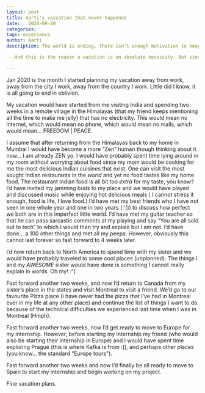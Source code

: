 ```yaml
---
layout: post
title: Aarti's vaccation that never happened
date:   2020-09-20
categories:
tags: experience
author: Aarti
description: The world is ending, there isn’t enough motivation to keep things going.

 --And this is the reason a vacation is an absolute necessity. But since I couldn’t have one I decided to write about it for closure.

---
```





<!--more-->


Jan 2020 is the month I started planning my vacation away from work, away from the city I work, away from the country I work. Little did I know, it is all going to end in oblivion.

My vacation would have started from me visiting India and spending two weeks in a remote village in the Himalayas (that my friend keeps mentioning all the time to make me jelly) that has no electricity.
This would mean no internet, which would mean no phone, which would mean no mails, which would mean… FREEDOM | PEACE.

I assume that after returning from the Himalayas back to my home in Mumbai I would have become a more “Zen” human though thinking about it now… I am already ZEN yo.
I would have probably spent time lying around in my room without worrying about food since my mom would be cooking for me the most delicious Indian cuisines that exist. One can visit the most sought Indian restaurants in the *world* and yet no food tastes like my home food. The restaurant Indian food is all bit too *extra* for my taste, you know?
I’d have invited my jamming buds to my place and we would have played and discussed music while enjoying hot delicious meals ( I cannot stress it enough, food is life, I love food.)
I’d have met my best friends who I have not seen in one whole year and one in two years   (:’()) to discuss how perfect we both are in this imperfect little world.
I’d have met my guitar teacher so that he can pass sarcastic comments at my playing and say “You are all sold out to tech” to which I would then try and explain but I am not.
I’d have done… a 100 other things and met all my peeps.
However, obviously this cannot last forever so fast forward to 4 weeks later.

I’d now return back to North America to spend time with my sister and we would have probably traveled to some cool places (unplanned). The things I and my *AWESOME* sister would have done is something I cannot really explain in words. Oh my! :”(

Fast forward another two weeks, and now I’d return to Canada from my sister’s place in the states and visit Montreal to visit a friend. We’d go to our favourite Pizza place (I have never had the pizza that I’ve had in Montreal ever in my life at any other place) and continue the list of things I want to do because of the technical difficulties we experienced last time when I was in Montreal (Hmph).

Fast forward another two weeks, now I’d get ready to move to Europe for my internship. However, before starting my internship my friend (who would also be starting their internship in Europe) and I would have spent time exploring Prague (this is where Kafka is from :(), and perhaps other places (you know... the standard “Europe tours”).

Fast forward another two weeks and now I’d finally be all ready to move to Spain to start my internship and begin working on my project.

Fine vacation plans.
